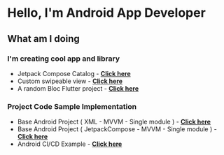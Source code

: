 # Hello, I'm Android App Developer

## What am I doing 
### I'm creating cool app and library
  - Jetpack Compose Catalog - [**Click here**](https://github.com/dattran2k/Jetpack-Compose-Catalog)
  - Custom swipeable view - [**Click here**](https://github.com/dattran2k/AndroidSwipeBackLayout)
  - A random Bloc Flutter project - [**Click here**](https://github.com/dattran2k/thanh_nien_flutter)
### Project Code Sample Implementation
  - Base Android Project ( XML - MVVM - Single module ) - [**Click here**](https://github.com/dattran2k/base_mvvm_android)
  - Base Android Project ( JetpackCompose - MVVM - Single module ) - [**Click here**](https://github.com/dattran2k/jetpack-compose-single-module)
  - Android CI/CD Example - [**Click here**](https://github.com/dattran2k/Android_CI_CD_example)


